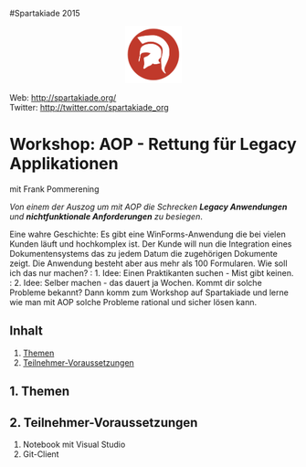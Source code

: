 #Spartakiade 2015
<p align="center"><img src="images/logo_spartakiade.png" width=100/></p>

Web: http://spartakiade.org/  
Twitter: http://twitter.com/spartakiade_org

# Workshop: AOP - Rettung für Legacy Applikationen
mit Frank Pommerening

*Von einem der Auszog um mit AOP die Schrecken **Legacy Anwendungen** und **nichtfunktionale Anforderungen** zu besiegen*.

Eine wahre Geschichte:
Es gibt eine WinForms-Anwendung die bei vielen Kunden läuft und hochkomplex ist. Der Kunde will nun die Integration eines Dokumentensystems das zu jedem Datum die zugehörigen Dokumente zeigt. Die Anwendung besteht aber aus mehr als 100 Formularen.
Wie soll ich das nur machen? 
: 1. Idee: Einen Praktikanten suchen - Mist gibt keinen.
: 2. Idee: Selber machen - das dauert ja Wochen.
Kommt dir solche Probleme bekannt? Dann komm zum Workshop auf Spartakiade und lerne wie man mit AOP solche Probleme rational und sicher lösen kann.

## Inhalt
1. [Themen](#themen)
2. [Teilnehmer-Voraussetzungen](#voraussetzungen)

<a name="themen"></a>
## 1. Themen


<a name="voraussetzungen"></a>
## 2. Teilnehmer-Voraussetzungen
1) Notebook mit Visual Studio
2) Git-Client